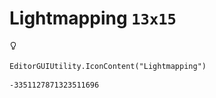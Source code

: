 # Lightmapping `13x15`
<img src="/img/Lightmapping.png" width=13 height=15>

``` CSharp
EditorGUIUtility.IconContent("Lightmapping")
```
```
-3351127871323511696
```
